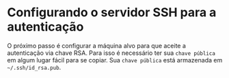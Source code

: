 # Configurando o servidor SSH para a autenticação

O próximo passo é configurar a máquina alvo para que aceite a autenticação via 
chave RSA. Para isso é necessário ter sua `chave pública` em algum lugar fácil para se copiar. Sua `chave pública` está armazenada em `~/.ssh/id_rsa.pub`.

